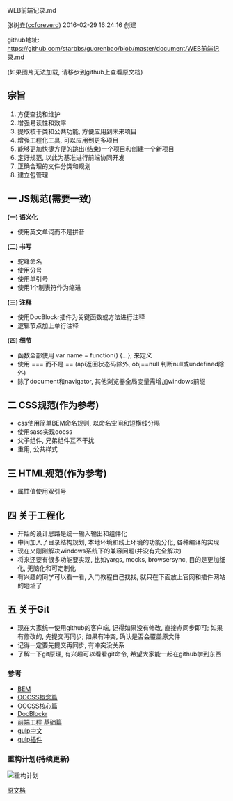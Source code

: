 

[plan]: https://github.com/starbbs/guorenbao/blob/master/document/%E6%9E%9C%E4%BB%81%E5%AE%9D%E5%AE%98%E7%BD%91%E9%87%8D%E6%9E%84%E8%AE%A1%E5%88%92.png "重构计划"


WEB前端记录.md

张树垚([ccforeverd](https://github.com/ccforeverd)) 2016-02-29 16:24:16 创建

github地址: <https://github.com/starbbs/guorenbao/blob/master/document/WEB前端记录.md>

(如果图片无法加载, 请移步到github上查看原文档)



## 宗旨

1. 方便查找和维护
2. 增强易读性和效率
3. 提取枝干类和公共功能, 方便应用到未来项目
4. 增强工程化工具, 可以应用到更多项目
5. 能够更加快捷方便的跳出(结束)一个项目和创建一个新项目
6. 定好规范, 以此为基准进行前端协同开发
7. 正确合理的文件分类和规划
8. 建立包管理


## 一 JS规范(需要一致)

__(一) 语义化__

- 使用英文单词而不是拼音

__(二) 书写__

- 驼峰命名
- 使用分号
- 使用单引号
- 使用1个制表符作为缩进

__(三) 注释__

- 使用DocBlockr插件为关键函数或方法进行注释
- 逻辑节点加上单行注释

__(四) 细节__

- 函数全部使用 var name = function() {…}; 来定义
- 使用 === 而不是 == (api返回状态码除外, obj==null 判断null或undefined除外)
- 除了document和navigator, 其他浏览器全局变量需增加windows前缀


## 二 CSS规范(作为参考)

- css使用简单BEM命名规则, 以命名空间和短横线分隔
- 使用sass实现oocss
- 父子组件, 兄弟组件互不干扰
- 重用, 公共样式


## 三 HTML规范(作为参考)

- 属性值使用双引号


## 四 关于工程化

- 开始的设计思路是统一输入输出和组件化
- 中间加入了目录结构规划, 本地环境和线上环境的功能分化, 各种编译的实现
- 现在又刚刚解决windows系统下的兼容问题(并没有完全解决)
- 将来还要有很多功能要实现, 比如yargs, mocks, browsersync, 目的是更加细化, 无脑化和可定制化
- 有兴趣的同学可以看一看, 入门教程自己找找, 就只在下面放上官网和插件网站的地址了


## 五 关于Git

- 现在大家统一使用github的客户端, 记得如果没有修改, 直接点同步即可; 如果有修改的, 先提交再同步; 如果有冲突, 确认是否会覆盖原文件
- 记得一定要先提交再同步, 有冲突没关系
- 了解一下git原理, 有兴趣可以看看git命令, 希望大家能一起在github学到东西


### 参考

- [BEM](http://www.w3cplus.com/blog/tags/325.html)
- [OOCSS概念篇](http://www.w3cplus.com/css/oocss-concept)
- [OOCSS核心篇](http://www.w3cplus.com/css/oocss-core)
- [DocBlockr](https://packagecontrol.io/packages/DocBlockr)
- [前端工程 基础篇](https://github.com/fouber/blog/issues/10#)
- [gulp中文](http://www.gulpjs.com.cn/)
- [gulp插件](http://gulpjs.com/plugins/)


### 重构计划(持续更新)

![重构计划][plan]


[原文档](https://github.com/starbbs/guorenbao/blob/master/document/WEB前端记录.md)


